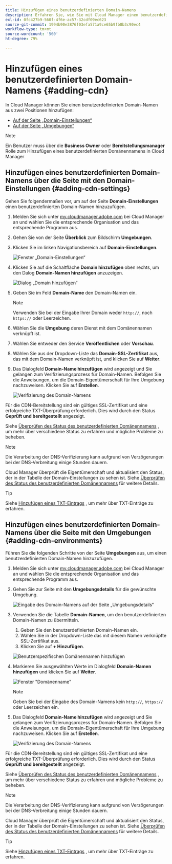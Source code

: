 ```yaml
---
title: Hinzufügen eines benutzerdefinierten Domain-Namens
description: Erfahren Sie, wie Sie mit Cloud Manager einen benutzerdefinierten Domain-Namen hinzufügen.
exl-id: 0fc427b9-560f-4f6e-ac57-32cdf09ec623
source-git-commit: 1994b90e3876f03efa571a9ce65b9fb8b3c90ec4
workflow-type: tm+mt
source-wordcount: '560'
ht-degree: 79%

---
```


# Hinzufügen eines benutzerdefinierten Domain-Namens {#adding-cdn}

In Cloud Manager können Sie einen benutzerdefinierten Domain-Namen aus zwei Positionen hinzufügen:

* [Auf der Seite „Domain-Einstellungen“](#adding-cdn-settings)
* [Auf der Seite „Umgebungen“](#adding-cdn-environments)

>[!NOTE]
>
>Ein Benutzer muss über die **Business Owner** oder **Bereitstellungsmanager** Rolle zum Hinzufügen eines benutzerdefinierten Domänennamens in Cloud Manager

## Hinzufügen eines benutzerdefinierten Domain-Namens über die Seite mit den Domain-Einstellungen {#adding-cdn-settings}

Gehen Sie folgendermaßen vor, um auf der Seite **Domain-Einstellungen** einen benutzerdefinierten Domain-Namen hinzuzufügen.

1. Melden Sie sich unter [my.cloudmanager.adobe.com](https://my.cloudmanager.adobe.com/) bei Cloud Manager an und wählen Sie die entsprechende Organisation und das entsprechende Programm aus.

1. Gehen Sie von der Seite **Überblick** zum Bildschirm **Umgebungen**.

1. Klicken Sie im linken Navigationsbereich auf **Domain-Einstellungen**.

   ![Fenster „Domain-Einstellungen“](/help/implementing/cloud-manager/assets/cdn/cdn-create.png)

1. Klicken Sie auf die Schaltfläche **Domain hinzufügen** oben rechts, um den Dalog **Domain-Namen hinzufügen** anzuzeigen.

   ![Dialog „Domain hinzufügen“](/help/implementing/cloud-manager/assets/cdn/add-cdn1.png)

1. Geben Sie im Feld **Domain-Name** den Domain-Namen ein.

   >[!NOTE]
   >
   >Verwenden Sie bei der Eingabe Ihrer Domain weder `http://`, noch `https://` oder Leerzeichen.

1. Wählen Sie die **Umgebung** deren Dienst mit dem Domänennamen verknüpft ist.

1. Wählen Sie entweder den Service **Veröffentlichen** oder **Vorschau**.

1. Wählen Sie aus der Dropdown-Liste das **Domain-SSL-Zertifikat** aus, das mit dem Domain-Namen verknüpft ist, und klicken Sie auf **Weiter**.

1. Das Dialogfeld **Domain-Name hinzufügen** wird angezeigt und Sie gelangen zum Verifizierungsprozess für Domain-Namen. Befolgen Sie die Anweisungen, um die Domain-Eigentümerschaft für Ihre Umgebung nachzuweisen. Klicken Sie auf **Erstellen**.

   ![Verifizierung des Domain-Namens](/help/implementing/cloud-manager/assets/cdn/cdn-create6.png)

Für die CDN-Bereitstellung sind ein gültiges SSL-Zertifikat und eine erfolgreiche TXT-Überprüfung erforderlich. Dies wird durch den Status **Geprüft und bereitgestellt** angezeigt.

Siehe [Überprüfen des Status des benutzerdefinierten Domänennamens](/help/implementing/cloud-manager/custom-domain-names/check-domain-name-status.md) , um mehr über verschiedene Status zu erfahren und mögliche Probleme zu beheben.

>[!NOTE]
>
>Die Verarbeitung der DNS-Verifizierung kann aufgrund von Verzögerungen bei der DNS-Verbreitung einige Stunden dauern.
>
>Cloud Manager überprüft die Eigentümerschaft und aktualisiert den Status, der in der Tabelle der Domain-Einstellungen zu sehen ist. Siehe [Überprüfen des Status des benutzerdefinierten Domänennamens](/help/implementing/cloud-manager/custom-domain-names/check-domain-name-status.md) für weitere Details.

>[!TIP]
>
>Siehe [Hinzufügen eines TXT-Eintrags](/help/implementing/cloud-manager/custom-domain-names/add-text-record.md) , um mehr über TXT-Einträge zu erfahren.

## Hinzufügen eines benutzerdefinierten Domain-Namens über die Seite mit den Umgebungen {#adding-cdn-environments}

Führen Sie die folgenden Schritte von der Seite **Umgebungen** aus, um einen benutzerdefinierten Domain-Namen hinzuzufügen.

1. Melden Sie sich unter [my.cloudmanager.adobe.com](https://my.cloudmanager.adobe.com/) bei Cloud Manager an und wählen Sie die entsprechende Organisation und das entsprechende Programm aus.

1. Gehen Sie zur Seite mit den **Umgebungsdetails** für die gewünschte Umgebung.

   ![Eingabe des Domain-Namens auf der Seite „Umgebungsdetails“](/help/implementing/cloud-manager/assets/cdn/cdn-create4.png)

1. Verwenden Sie die Tabelle **Domain-Namen**, um den benutzerdefinierten Domain-Namen zu übermitteln.

   1. Geben Sie den benutzerdefinierten Domain-Namen ein.
   1. Wählen Sie in der Dropdown-Liste das mit diesem Namen verknüpfte SSL-Zertifikat aus.
   1. Klicken Sie auf **+ Hinzufügen**.

   ![Benutzerspezifischen Domänennamen hinzufügen](/help/implementing/cloud-manager/assets/cdn/cdn-create3.png)

1. Markieren Sie ausgewählten Werte im Dialogfeld **Domain-Namen hinzufügen** und klicken Sie auf **Weiter**.

   ![Fenster &quot;Domänenname&quot;](/help/implementing/cloud-manager/assets/cdn/cdn-create5.png)

   >[!NOTE]
   >
   >Geben Sie bei der Eingabe des Domain-Namens kein `http://`, `https://` oder Leerzeichen ein.

1. Das Dialogfeld **Domain-Name hinzufügen** wird angezeigt und Sie gelangen zum Verifizierungsprozess für Domain-Namen. Befolgen Sie die Anweisungen, um die Domain-Eigentümerschaft für Ihre Umgebung nachzuweisen. Klicken Sie auf **Erstellen**.

   ![Verifizierung des Domain-Namens](/help/implementing/cloud-manager/assets/cdn/cdn-create6.png)

Für die CDN-Bereitstellung sind ein gültiges SSL-Zertifikat und eine erfolgreiche TXT-Überprüfung erforderlich. Dies wird durch den Status **Geprüft und bereitgestellt** angezeigt.

Siehe [Überprüfen des Status des benutzerdefinierten Domänennamens](/help/implementing/cloud-manager/custom-domain-names/check-domain-name-status.md) , um mehr über verschiedene Status zu erfahren und mögliche Probleme zu beheben.

>[!NOTE]
>
>Die Verarbeitung der DNS-Verifizierung kann aufgrund von Verzögerungen bei der DNS-Verbreitung einige Stunden dauern.
>
>Cloud Manager überprüft die Eigentümerschaft und aktualisiert den Status, der in der Tabelle der Domain-Einstellungen zu sehen ist. Siehe [Überprüfen des Status des benutzerdefinierten Domänennamens](/help/implementing/cloud-manager/custom-domain-names/check-domain-name-status.md) für weitere Details.

>[!TIP]
>
>Siehe [Hinzufügen eines TXT-Eintrags](/help/implementing/cloud-manager/custom-domain-names/add-text-record.md) , um mehr über TXT-Einträge zu erfahren.

